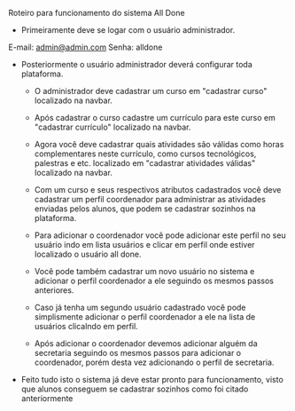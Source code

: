 Roteiro para funcionamento do sistema All Done

- Primeiramente deve se logar com o usuário administrador.

E-mail: admin@admin.com
Senha: alldone

- Posteriormente o usuário administrador deverá configurar toda plataforma.

  - O administrador deve cadastrar um curso em "cadastrar curso" localizado na navbar.	
  - Após cadastrar o curso cadastre um currículo para este curso em "cadastrar currículo" localizado na navbar.
  - Agora você deve cadastrar quais atividades são válidas como horas complementares neste currículo, como cursos tecnológicos, palestras e etc. localizado em "cadastrar atividades válidas" localizado na navbar.

  - Com um curso e seus respectivos atributos cadastrados você deve cadastrar um perfil coordenador para administrar as atividades enviadas pelos alunos, que podem se cadastrar sozinhos na plataforma.

  - Para adicionar o coordenador você pode adicionar este perfil no seu usuário indo em lista usuários e clicar em perfil onde estiver localizado o usuário all done.
  - Você pode também cadastrar um novo usuário no sistema e adicionar o perfil coordenador a ele seguindo os mesmos passos anteriores.
  - Caso já tenha um segundo usuário cadastrado você pode simplismente adicionar o perfil coordenador a ele na lista de usuários clicalndo em perfil.

  - Após adicionar o coordenador devemos adicionar alguém da secretaria seguindo os mesmos passos para adicionar o coordenador, porém desta vez adicionando o perfil de secretaria.

- Feito tudo isto o sistema já deve estar pronto para funcionamento, visto que alunos conseguem se cadastrar sozinhos como foi citado anteriormente

